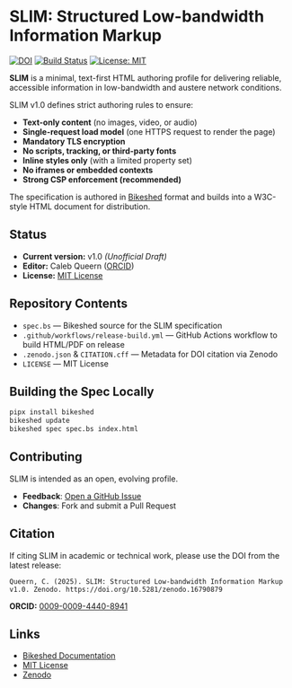 # SLIM: Structured Low-bandwidth Information Markup

[![DOI](https://zenodo.org/badge/DOI/10.5281/zenodo.16790879.svg)](https://doi.org/10.5281/zenodo.16790879)
[![Build Status](https://github.com/cqueern/slim-spec/actions/workflows/release-build.yml/badge.svg)](https://github.com/cqueern/slim-spec/actions/workflows/release-build.yml)
[![License: MIT](https://img.shields.io/badge/license-MIT-blue.svg)](LICENSE)

**SLIM** is a minimal, text-first HTML authoring profile for delivering reliable, accessible information in low-bandwidth and austere network conditions.

SLIM v1.0 defines strict authoring rules to ensure:
- **Text-only content** (no images, video, or audio)
- **Single-request load model** (one HTTPS request to render the page)
- **Mandatory TLS encryption**
- **No scripts, tracking, or third-party fonts**
- **Inline styles only** (with a limited property set)
- **No iframes or embedded contexts**
- **Strong CSP enforcement (recommended)**

The specification is authored in [Bikeshed](https://tabatkins.github.io/bikeshed/) format and builds into a W3C-style HTML document for distribution.

## Status

- **Current version:** v1.0 *(Unofficial Draft)*
- **Editor:** Caleb Queern ([ORCID](https://orcid.org/0009-0009-4440-8941))
- **License:** [MIT License](LICENSE)

## Repository Contents

- `spec.bs` — Bikeshed source for the SLIM specification
- `.github/workflows/release-build.yml` — GitHub Actions workflow to build HTML/PDF on release
- `.zenodo.json` & `CITATION.cff` — Metadata for DOI citation via Zenodo
- `LICENSE` — MIT License

## Building the Spec Locally

```bash
pipx install bikeshed
bikeshed update
bikeshed spec spec.bs index.html
```

## Contributing
SLIM is intended as an open, evolving profile.
* **Feedback**: [Open a GitHub Issue](https://github.com/cqueern/slim-spec/issues)
* **Changes**: Fork and submit a Pull Request

## Citation
If citing SLIM in academic or technical work, please use the DOI from the latest release:

```Queern, C. (2025). SLIM: Structured Low-bandwidth Information Markup v1.0. Zenodo. https://doi.org/10.5281/zenodo.16790879```

**ORCID:** [0009-0009-4440-8941](https://orcid.org/0009-0009-4440-8941)

## Links
* [Bikeshed Documentation](https://speced.github.io/bikeshed/)
* [MIT License](https://opensource.org/license/mit/)
* [Zenodo](https://zenodo.org/)


